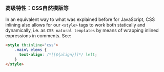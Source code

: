 ### 高级特性：CSS自然模版等

In an equivalent way to what was explained before for JavaScript, CSS inlining also allows for our `<style>` tags to work both statically and dynamically, i.e. as `CSS natural templates` by means of wrapping inlined expressions in comments. See:
```html
<style th:inline="css">
    .main\ elems {
      text-align: /*[[${align}]]*/ left;
    }
</style>
```